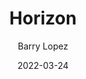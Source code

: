 ---
title: "Horizon"
slug: "horizon"
author: "Barry Lopez"
tags: "nature writing, travel, discovery"
date: 2022-03-24
---